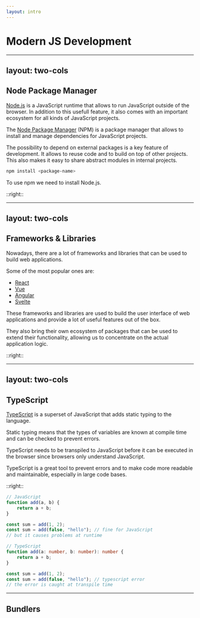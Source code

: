 ```yaml
---
layout: intro
---
```


# Modern JS Development

<Toc mode="onlySiblings" />

---
layout: two-cols
---

## Node Package Manager

[Node.js](https://nodejs.org) is a JavaScript runtime that allows to run JavaScript outside of the browser.
In addition to this usefull feature, it also comes with an important ecosystem for all kinds of JavaScript projects.

The [Node Package Manager](https://www.npmjs.com) (NPM) is a package manager that allows to install and manage dependencies for JavaScript projects.

The possibility to depend on external packages is a key feature of development.
It allows to reuse code and to build on top of other projects.
This also makes it easy to share abstract modules in internal projects.

```bash
npm install <package-name>
```

To use npm we need to install Node.js.

::right::

<v-img src="./img/node.png" class="ml-18" width="300px" height="500px" />

---
layout: two-cols
---

## Frameworks & Libraries

Nowadays, there are a lot of frameworks and libraries that can be used to build web applications.

Some of the most popular ones are:

-   [React](https://reactjs.org)
-   [Vue](https://vuejs.org)
-   [Angular](https://angular.io)
-   [Svelte](https://svelte.dev)

These frameworks and libraries are used to build the user interface of web applications and provide a lot of useful features out of the box.

They also bring their own ecosystem of packages that can be used to extend their functionality, allowing us to concentrate on the actual application logic.

::right::

<v-img src="./img/storing-books.png" class="ml-8" width="400px" height="500px" />

---
layout: two-cols
---

## TypeScript

[TypeScript](https://www.typescriptlang.org) is a superset of JavaScript that adds static typing to the language.

Static typing means that the types of variables are known at compile time and can be checked to prevent errors.

TypeScript needs to be transpiled to JavaScript before it can be executed in the browser since browsers only understand JavaScript.

TypeScript is a great tool to prevent errors and to make code more readable and maintainable, especially in large code bases.

::right::

```js
// JavaScript
function add(a, b) {
	return a + b;
}

const sum = add(1, 2);
const sum = add(false, "hello"); // fine for JavaScript
// but it causes problems at runtime
```

```ts
// TypeScript
function add(a: number, b: number): number {
	return a + b;
}

const sum = add(1, 2);
const sum = add(false, "hello"); // typescript error
// the error is caught at transpile time
```

---

## Bundlers

